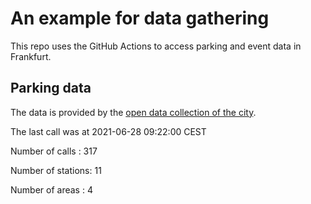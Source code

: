 # An example for data gathering

This repo uses the GitHub Actions to access parking and event data in Frankfurt.

## Parking data
The data is provided by the [open data collection of the city](https://www.offenedaten.frankfurt.de/).

The last call was at 2021-06-28 09:22:00 CEST

Number of calls   : 317

Number of stations:  11

Number of areas   :   4

